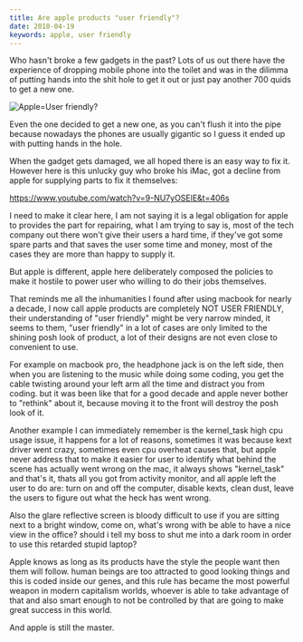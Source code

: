 ```yaml
---
title: Are apple products "user friendly"?
date: 2018-04-19
keywords: apple, user friendly
---
```


Who hasn't broke a few gadgets in the past? Lots of us out there have the experience of dropping mobile phone into the toilet and was in the dilimma of putting hands into the shit hole to get it out or just pay another 700 quids to get a new one. 

![Apple=User friendly?](/resources/is-apple-user-friendly/macbookpro.jpg)

Even the one decided to get a new one, as you can't flush it into the pipe because nowadays the phones are usually gigantic so I guess it ended up with putting hands in the hole.

When the gadget gets damaged, we all hoped there is an easy way to fix it. However here is this unlucky guy who broke his iMac, got a decline from apple for supplying parts to fix it themselves:

https://www.youtube.com/watch?v=9-NU7yOSElE&t=406s

I need to make it clear here, I am not saying it is a legal obligation for apple to provides the part for repairing, what I am trying to say is, most of the tech company out there won't give their users a hard time, if they've got some spare parts and that saves the user some time and money, most of the cases they are more than happy to supply it.

But apple is different, apple here deliberately composed the policies to make it hostile to power user who willing to do their jobs themselves.

That reminds me all the inhumanities I found after using macbook for nearly a decade, I now call apple products are completely NOT USER FRIENDLY,  their understanding of "user friendly" might be very narrow minded, it seems to them, "user friendly" in a lot of cases are only limited to the shining posh look of product, a lot of their designs are not even close to convenient to use. 

For example on macbook pro, the headphone jack is on the left side, then when you are listening to the music while doing some coding, you get the cable twisting around your left arm all the time and distract you from coding. but it was been like that for a good decade and apple never bother to "rethink" about it, because moving it to the front will destroy the posh look of it.

Another example I can immediately remember is the kernel_task high cpu usage issue, it happens for a lot of reasons, sometimes it was because kext driver went crazy, sometimes even cpu overheat causes that, but apple never address that to make it easier for user to identify what behind the scene has actually went wrong on the mac, it always shows "kernel_task" and that's it, thats all you got from activity monitor, and all apple left the user to do are: turn on and off the computer, disable kexts, clean dust, leave the users to figure out what the heck has went wrong.

Also the glare reflective screen is bloody difficult to use if you are sitting next to a bright window, come on, what's wrong with be able to have a nice view in the office? should i tell my boss to shut me into a dark room in order to use this retarded stupid laptop?

Apple knows as long as its products have the style the people want then them will follow. human beings are too attracted to good looking things and this is coded inside our genes, and this rule has became the most powerful weapon in modern capitalism worlds, whoever is able to take advantage of that and also smart enough to not be controlled by that are going to make great success in this world. 

And apple is still the master.﻿